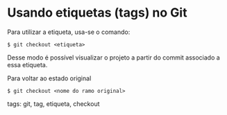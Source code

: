 # Usando etiquetas (tags) no Git

Para utilizar a etiqueta, usa-se o comando:
```
$ git checkout <etiqueta>
```
Desse modo é possível visualizar o projeto a partir do commit associado a essa etiqueta.

Para voltar ao estado original
```
$ git checkout <nome do ramo original>
```

tags: git, tag, etiqueta, checkout

